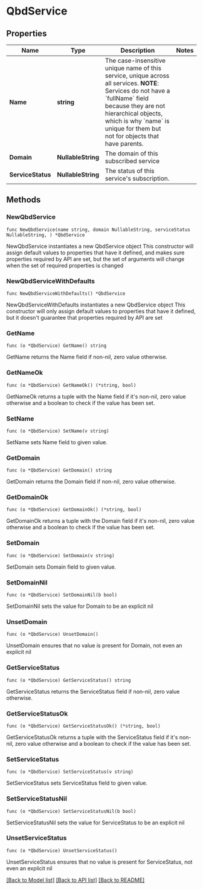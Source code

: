 # QbdService

## Properties

Name | Type | Description | Notes
------------ | ------------- | ------------- | -------------
**Name** | **string** | The case-insensitive unique name of this service, unique across all services.  **NOTE**: Services do not have a &#x60;fullName&#x60; field because they are not hierarchical objects, which is why &#x60;name&#x60; is unique for them but not for objects that have parents. | 
**Domain** | **NullableString** | The domain of this subscribed service | 
**ServiceStatus** | **NullableString** | The status of this service&#39;s subscription. | 

## Methods

### NewQbdService

`func NewQbdService(name string, domain NullableString, serviceStatus NullableString, ) *QbdService`

NewQbdService instantiates a new QbdService object
This constructor will assign default values to properties that have it defined,
and makes sure properties required by API are set, but the set of arguments
will change when the set of required properties is changed

### NewQbdServiceWithDefaults

`func NewQbdServiceWithDefaults() *QbdService`

NewQbdServiceWithDefaults instantiates a new QbdService object
This constructor will only assign default values to properties that have it defined,
but it doesn't guarantee that properties required by API are set

### GetName

`func (o *QbdService) GetName() string`

GetName returns the Name field if non-nil, zero value otherwise.

### GetNameOk

`func (o *QbdService) GetNameOk() (*string, bool)`

GetNameOk returns a tuple with the Name field if it's non-nil, zero value otherwise
and a boolean to check if the value has been set.

### SetName

`func (o *QbdService) SetName(v string)`

SetName sets Name field to given value.


### GetDomain

`func (o *QbdService) GetDomain() string`

GetDomain returns the Domain field if non-nil, zero value otherwise.

### GetDomainOk

`func (o *QbdService) GetDomainOk() (*string, bool)`

GetDomainOk returns a tuple with the Domain field if it's non-nil, zero value otherwise
and a boolean to check if the value has been set.

### SetDomain

`func (o *QbdService) SetDomain(v string)`

SetDomain sets Domain field to given value.


### SetDomainNil

`func (o *QbdService) SetDomainNil(b bool)`

 SetDomainNil sets the value for Domain to be an explicit nil

### UnsetDomain
`func (o *QbdService) UnsetDomain()`

UnsetDomain ensures that no value is present for Domain, not even an explicit nil
### GetServiceStatus

`func (o *QbdService) GetServiceStatus() string`

GetServiceStatus returns the ServiceStatus field if non-nil, zero value otherwise.

### GetServiceStatusOk

`func (o *QbdService) GetServiceStatusOk() (*string, bool)`

GetServiceStatusOk returns a tuple with the ServiceStatus field if it's non-nil, zero value otherwise
and a boolean to check if the value has been set.

### SetServiceStatus

`func (o *QbdService) SetServiceStatus(v string)`

SetServiceStatus sets ServiceStatus field to given value.


### SetServiceStatusNil

`func (o *QbdService) SetServiceStatusNil(b bool)`

 SetServiceStatusNil sets the value for ServiceStatus to be an explicit nil

### UnsetServiceStatus
`func (o *QbdService) UnsetServiceStatus()`

UnsetServiceStatus ensures that no value is present for ServiceStatus, not even an explicit nil

[[Back to Model list]](../README.md#documentation-for-models) [[Back to API list]](../README.md#documentation-for-api-endpoints) [[Back to README]](../README.md)


